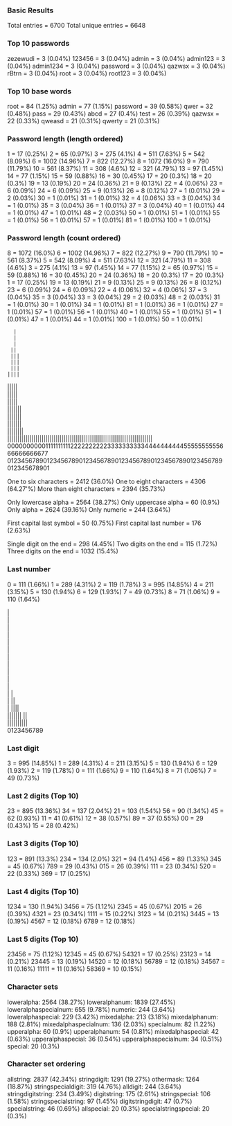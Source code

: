 ### Basic Results

Total entries = 6700
Total unique entries = 6648

### Top 10 passwords
zezewudi = 3 (0.04%)
123456 = 3 (0.04%)
admin = 3 (0.04%)
admin123 = 3 (0.04%)
admin1234 = 3 (0.04%)
password = 3 (0.04%)
qazwsx = 3 (0.04%)
rBtrn = 3 (0.04%)
root = 3 (0.04%)
root123 = 3 (0.04%)

### Top 10 base words
root = 84 (1.25%)
admin = 77 (1.15%)
password = 39 (0.58%)
qwer = 32 (0.48%)
pass = 29 (0.43%)
abcd = 27 (0.4%)
test = 26 (0.39%)
qazwsx = 22 (0.33%)
qweasd = 21 (0.31%)
qwerty = 21 (0.31%)

### Password length (length ordered)
1 = 17 (0.25%)
2 = 65 (0.97%)
3 = 275 (4.1%)
4 = 511 (7.63%)
5 = 542 (8.09%)
6 = 1002 (14.96%)
7 = 822 (12.27%)
8 = 1072 (16.0%)
9 = 790 (11.79%)
10 = 561 (8.37%)
11 = 308 (4.6%)
12 = 321 (4.79%)
13 = 97 (1.45%)
14 = 77 (1.15%)
15 = 59 (0.88%)
16 = 30 (0.45%)
17 = 20 (0.3%)
18 = 20 (0.3%)
19 = 13 (0.19%)
20 = 24 (0.36%)
21 = 9 (0.13%)
22 = 4 (0.06%)
23 = 6 (0.09%)
24 = 6 (0.09%)
25 = 9 (0.13%)
26 = 8 (0.12%)
27 = 1 (0.01%)
29 = 2 (0.03%)
30 = 1 (0.01%)
31 = 1 (0.01%)
32 = 4 (0.06%)
33 = 3 (0.04%)
34 = 1 (0.01%)
35 = 3 (0.04%)
36 = 1 (0.01%)
37 = 3 (0.04%)
40 = 1 (0.01%)
44 = 1 (0.01%)
47 = 1 (0.01%)
48 = 2 (0.03%)
50 = 1 (0.01%)
51 = 1 (0.01%)
55 = 1 (0.01%)
56 = 1 (0.01%)
57 = 1 (0.01%)
81 = 1 (0.01%)
100 = 1 (0.01%)

### Password length (count ordered)
8 = 1072 (16.0%)
6 = 1002 (14.96%)
7 = 822 (12.27%)
9 = 790 (11.79%)
10 = 561 (8.37%)
5 = 542 (8.09%)
4 = 511 (7.63%)
12 = 321 (4.79%)
11 = 308 (4.6%)
3 = 275 (4.1%)
13 = 97 (1.45%)
14 = 77 (1.15%)
2 = 65 (0.97%)
15 = 59 (0.88%)
16 = 30 (0.45%)
20 = 24 (0.36%)
18 = 20 (0.3%)
17 = 20 (0.3%)
1 = 17 (0.25%)
19 = 13 (0.19%)
21 = 9 (0.13%)
25 = 9 (0.13%)
26 = 8 (0.12%)
23 = 6 (0.09%)
24 = 6 (0.09%)
22 = 4 (0.06%)
32 = 4 (0.06%)
37 = 3 (0.04%)
35 = 3 (0.04%)
33 = 3 (0.04%)
29 = 2 (0.03%)
48 = 2 (0.03%)
31 = 1 (0.01%)
30 = 1 (0.01%)
34 = 1 (0.01%)
81 = 1 (0.01%)
36 = 1 (0.01%)
27 = 1 (0.01%)
57 = 1 (0.01%)
56 = 1 (0.01%)
40 = 1 (0.01%)
55 = 1 (0.01%)
51 = 1 (0.01%)
47 = 1 (0.01%)
44 = 1 (0.01%)
100 = 1 (0.01%)
50 = 1 (0.01%)

      |                                                                 
      |                                                                 
      |                                                                 
     ||                                                                 
     |||                                                                
     |||                                                                
     |||                                                                
    ||||                                                                
   |||||                                                                
   |||||                                                                
   |||||                                                                
   |||||||                                                              
   |||||||                                                              
   |||||||                                                              
   ||||||||                                                             
||||||||||||||||||||||||||||||||||||||||||||||||||||||||||||||||||||||||
000000000011111111112222222222333333333344444444445555555555666666666677
012345678901234567890123456789012345678901234567890123456789012345678901

One to six characters = 2412 (36.0%)
One to eight characters = 4306 (64.27'%)
More than eight characters = 2394 (35.73%)

Only lowercase alpha = 2564 (38.27%)
Only uppercase alpha = 60 (0.9%)
Only alpha = 2624 (39.16%)
Only numeric = 244 (3.64%)

First capital last symbol = 50 (0.75%)
First capital last number = 176 (2.63%)

Single digit on the end = 298 (4.45%)
Two digits on the end = 115 (1.72%)
Three digits on the end = 1032 (15.4%)

### Last number
0 = 111 (1.66%)
1 = 289 (4.31%)
2 = 119 (1.78%)
3 = 995 (14.85%)
4 = 211 (3.15%)
5 = 130 (1.94%)
6 = 129 (1.93%)
7 = 49 (0.73%)
8 = 71 (1.06%)
9 = 110 (1.64%)

   |                                                                    
   |                                                                    
   |                                                                    
   |                                                                    
   |                                                                    
   |                                                                    
   |                                                                    
   |                                                                    
   |                                                                    
   |                                                                    
   |                                                                    
 | |                                                                    
 | ||                                                                   
 | ||||                                                                 
||||||| ||                                                              
||||||||||                                                              
0123456789

### Last digit
3 = 995 (14.85%)
1 = 289 (4.31%)
4 = 211 (3.15%)
5 = 130 (1.94%)
6 = 129 (1.93%)
2 = 119 (1.78%)
0 = 111 (1.66%)
9 = 110 (1.64%)
8 = 71 (1.06%)
7 = 49 (0.73%)

### Last 2 digits (Top 10)
23 = 895 (13.36%)
34 = 137 (2.04%)
21 = 103 (1.54%)
56 = 90 (1.34%)
45 = 62 (0.93%)
11 = 41 (0.61%)
12 = 38 (0.57%)
89 = 37 (0.55%)
00 = 29 (0.43%)
15 = 28 (0.42%)

### Last 3 digits (Top 10)
123 = 891 (13.3%)
234 = 134 (2.0%)
321 = 94 (1.4%)
456 = 89 (1.33%)
345 = 45 (0.67%)
789 = 29 (0.43%)
015 = 26 (0.39%)
111 = 23 (0.34%)
520 = 22 (0.33%)
369 = 17 (0.25%)

### Last 4 digits (Top 10)
1234 = 130 (1.94%)
3456 = 75 (1.12%)
2345 = 45 (0.67%)
2015 = 26 (0.39%)
4321 = 23 (0.34%)
1111 = 15 (0.22%)
3123 = 14 (0.21%)
3445 = 13 (0.19%)
4567 = 12 (0.18%)
6789 = 12 (0.18%)

### Last 5 digits (Top 10)
23456 = 75 (1.12%)
12345 = 45 (0.67%)
54321 = 17 (0.25%)
23123 = 14 (0.21%)
23445 = 13 (0.19%)
14520 = 12 (0.18%)
56789 = 12 (0.18%)
34567 = 11 (0.16%)
11111 = 11 (0.16%)
58369 = 10 (0.15%)

### Character sets
loweralpha: 2564 (38.27%)
loweralphanum: 1839 (27.45%)
loweralphaspecialnum: 655 (9.78%)
numeric: 244 (3.64%)
loweralphaspecial: 229 (3.42%)
mixedalpha: 213 (3.18%)
mixedalphanum: 188 (2.81%)
mixedalphaspecialnum: 136 (2.03%)
specialnum: 82 (1.22%)
upperalpha: 60 (0.9%)
upperalphanum: 54 (0.81%)
mixedalphaspecial: 42 (0.63%)
upperalphaspecial: 36 (0.54%)
upperalphaspecialnum: 34 (0.51%)
special: 20 (0.3%)

### Character set ordering
allstring: 2837 (42.34%)
stringdigit: 1291 (19.27%)
othermask: 1264 (18.87%)
stringspecialdigit: 319 (4.76%)
alldigit: 244 (3.64%)
stringdigitstring: 234 (3.49%)
digitstring: 175 (2.61%)
stringspecial: 106 (1.58%)
stringspecialstring: 97 (1.45%)
digitstringdigit: 47 (0.7%)
specialstring: 46 (0.69%)
allspecial: 20 (0.3%)
specialstringspecial: 20 (0.3%)


